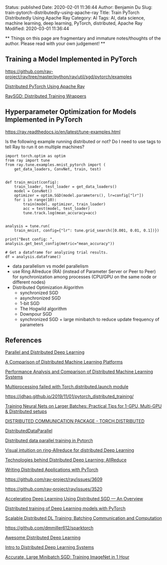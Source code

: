 Status: published
Date: 2020-02-01 11:36:44
Author: Benjamin Du
Slug: train-pytorch-distributedly-using-apache-ray
Title: Train PyTorch Distributedly Using Apache Ray
Category: AI
Tags: AI, data science, machine learning, deep learning, PyTorch, distributed, Apache Ray
Modified: 2020-03-01 11:36:44

**
Things on this page are fragmentary and immature notes/thoughts of the author.
Please read with your own judgement!
**

## Training a Model Implemented in PyTorch

https://github.com/ray-project/ray/tree/master/python/ray/util/sgd/pytorch/examples

[Distributed PyTorch Using Apache Ray](https://ray.readthedocs.io/en/latest/raysgd/raysgd_pytorch.html)

[RaySGD: Distributed Training Wrappers](https://ray.readthedocs.io/en/latest/raysgd/raysgd.html)


## Hyperparameter Optimization for Models Implemented in PyTorch

https://ray.readthedocs.io/en/latest/tune-examples.html

Is the following example running distributed or not?
Do I need to use tags to tell Ray to run it on multiple machines?

```
import torch.optim as optim
from ray import tune
from ray.tune.examples.mnist_pytorch import (
    get_data_loaders, ConvNet, train, test)


def train_mnist(config):
    train_loader, test_loader = get_data_loaders()
    model = ConvNet()
    optimizer = optim.SGD(model.parameters(), lr=config["lr"])
    for i in range(10):
        train(model, optimizer, train_loader)
        acc = test(model, test_loader)
        tune.track.log(mean_accuracy=acc)


analysis = tune.run(
    train_mnist, config={"lr": tune.grid_search([0.001, 0.01, 0.1])})

print("Best config: ", analysis.get_best_config(metric="mean_accuracy"))

# Get a dataframe for analyzing trial results.
df = analysis.dataframe()
```

- data parallelism vs model parallelism  
- use Ring Allreduce (RA) (instead of Parameter Server or Peer to Peer) 
    for synchronization among processes (CPU/GPU on the same node or different nodes)
- Distributed Optimization Algorithm
    - synchronized SGD 
    - asynchronized SGD 
    - 1-bit SGD
    - The Hogwild algorithm
    - Downpour SGD
    - synchronized SGD + large minibatch to reduce update frequency of parameters

## References

[Parallel and Distributed Deep Learning](https://stanford.edu/~rezab/classes/cme323/S16/projects_reports/hedge_usmani.pdf)

[A Comparison of Distributed Machine Learning Platforms](https://cse.buffalo.edu/~demirbas/publications/DistMLplat.pdf)

[Performance Analysis and Comparison of Distributed Machine Learning Systems](https://arxiv.org/pdf/1909.02061.pdf)

[Multiprocessing failed with Torch.distributed.launch module](https://discuss.pytorch.org/t/multiprocessing-failed-with-torch-distributed-launch-module/33056)

https://jdhao.github.io/2019/11/01/pytorch_distributed_training/

[Training Neural Nets on Larger Batches: Practical Tips for 1-GPU, Multi-GPU & Distributed setups](https://medium.com/huggingface/training-larger-batches-practical-tips-on-1-gpu-multi-gpu-distributed-setups-ec88c3e51255)


[DISTRIBUTED COMMUNICATION PACKAGE - TORCH.DISTRIBUTED](https://pytorch.org/docs/stable/distributed.html)

[DistributedDataParallel](https://pytorch.org/docs/master/nn.html#torch.nn.parallel.DistributedDataParallel)

[Distributed data parallel training in Pytorch](https://yangkky.github.io/2019/07/08/distributed-pytorch-tutorial.html)

[Visual intuition on ring-Allreduce for distributed Deep Learning](https://towardsdatascience.com/visual-intuition-on-ring-allreduce-for-distributed-deep-learning-d1f34b4911da)

[Technologies behind Distributed Deep Learning: AllReduce](https://tech.preferred.jp/en/blog/technologies-behind-distributed-deep-learning-allreduce/)

[Writing Distributed Applications with PyTorch](http://seba1511.net/tutorials/intermediate/dist_tuto.html)

https://github.com/ray-project/ray/issues/3609

https://github.com/ray-project/ray/issues/3520

[Accelerating Deep Learning Using Distributed SGD — An Overview](https://towardsdatascience.com/accelerating-deep-learning-using-distributed-sgd-an-overview-e66c4aee1a0c)

[Distributed training of Deep Learning models with PyTorch](https://medium.com/intel-student-ambassadors/distributed-training-of-deep-learning-models-with-pytorch-1123fa538848)

[Scalable Distributed DL Training: Batching Communication and Computation](https://www.aaai.org/ojs/index.php/AAAI/article/view/4465)

https://github.com/dmmiller612/sparktorch

[Awesome Distributed Deep Learning](https://github.com/bharathgs/Awesome-Distributed-Deep-Learning)

[Intro to Distributed Deep Learning Systems](https://medium.com/@Petuum/intro-to-distributed-deep-learning-systems-a2e45c6b8e7)

[Accurate, Large Minibatch SGD: Training ImageNet in 1 Hour](https://arxiv.org/pdf/1706.02677.pdf)
